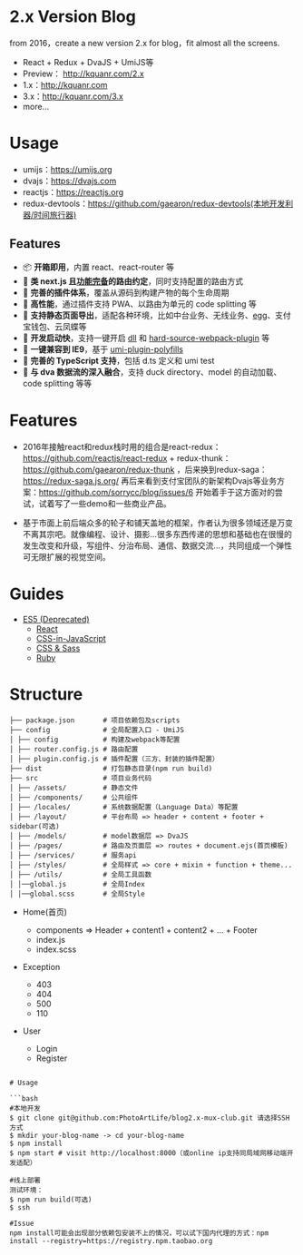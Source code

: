 # 2.x Version Blog
from 2016，create a new version 2.x for blog，fit almost all the screens.
- React + Redux + DvaJS + UmiJS等
- Preview： http://kquanr.com/2.x
- 1.x：http://kquanr.com
- 3.x：http://kquanr.com/3.x
- more...

# Usage
* umijs：https://umijs.org
* dvajs：https://dvajs.com
* reactjs：https://reactjs.org
* redux-devtools：https://github.com/gaearon/redux-devtools(本地开发利器/时间旅行器)

## Features

* 📦 **开箱即用**，内置 react、react-router 等
* 🏈 **类 next.js 且[功能完备](https://umijs.org/guide/router.html)的路由约定**，同时支持配置的路由方式
* 🎉 **完善的插件体系**，覆盖从源码到构建产物的每个生命周期
* 🚀 **高性能**，通过插件支持 PWA、以路由为单元的 code splitting 等
* 💈 **支持静态页面导出**，适配各种环境，比如中台业务、无线业务、[egg](https://github.com/eggjs/egg)、支付宝钱包、云凤蝶等
* 🚄 **开发启动快**，支持一键开启 [dll](https://umijs.org/plugin/umi-plugin-react.html#dll) 和 [hard-source-webpack-plugin](https://umijs.org/plugin/umi-plugin-react.html#hardSource) 等
* 🐠 **一键兼容到 IE9**，基于 [umi-plugin-polyfills](https://umijs.org/plugin/umi-plugin-react.html#polyfills)
* 🍁 **完善的 TypeScript 支持**，包括 d.ts 定义和 umi test
* 🌴 **与 dva 数据流的深入融合**，支持 duck directory、model 的自动加载、code splitting 等等

# Features
* 2016年接触react和redux栈时用的组合是react-redux：https://github.com/reactjs/react-redux + redux-thunk：https://github.com/gaearon/redux-thunk ，后来换到redux-saga：https://redux-saga.js.org/ 再后来看到支付宝团队的新架构Dvajs等业务方案：https://github.com/sorrycc/blog/issues/6 开始着手于这方面对的尝试，试着写了一些demo和一些商业产品。

* 基于市面上前后端众多的轮子和铺天盖地的框架，作者认为很多领域还是万变不离其宗吧。就像编程、设计、摄影...很多东西传递的思想和基础也在很慢的发生改变和升级，写组件、分治布局、通信、数据交流...，共同组成一个弹性可无限扩展的视觉空间。
# Guides
- [ES5 (Deprecated)](https://github.com/airbnb/javascript/tree/es5-deprecated/es5)
  - [React](https://github.com/airbnb/javascript/tree/master/react)
  - [CSS-in-JavaScript](https://github.com/airbnb/javascript/tree/master/css-in-javascript)
  - [CSS & Sass](https://github.com/airbnb/css)
  - [Ruby](https://github.com/airbnb/ruby)

# Structure
```
├── package.json       # 项目依赖包及scripts
├── config             # 全局配置入口 - UmiJS
│ ├── config           # 构建及webpack等配置
│ ├── router.config.js # 路由配置
│ ├── plugin.config.js # 插件配置（三方、封装的插件配置）
├── dist               # 打包静态目录(npm run build)
├── src                # 项目业务代码
│ ├── /assets/         # 静态文件
│ ├── /components/     # 公共组件
│ ├── /locales/        # 系统数据配置（Language Data）等配置
│ ├── /layout/         # 平台布局 => header + content + footer + sidebar(可选)
│ ├── /models/         # model数据层 => DvaJS
│ ├── /pages/          # 路由及页面层 => routes + document.ejs(首页模板)
│ ├── /services/       # 服务api
│ ├── /styles/         # 全局样式 => core + mixin + function + theme...
│ ├── /utils/          # 全局工具函数
│ │──global.js         # 全局Index
│ │──global.scss       # 全局Style
```
- Home(首页)
  - components => Header + content1 + content2 + ... + Footer
  - index.js
  - index.scss

- Exception
  - 403
  - 404
  - 500
  - 110

- User
  - Login
  - Register

```

# Usage

```bash
#本地开发
$ git clone git@github.com:PhotoArtLife/blog2.x-mux-club.git 请选择SSH方式
$ mkdir your-blog-name -> cd your-blog-name 
$ npm install
$ npm start # visit http://localhost:8000（或online ip支持同局域网移动端开发适配）

#线上部署
测试环境：
$ npm run build(可选)
$ ssh 

#Issue
npm install可能会出现部分依赖包安装不上的情况，可以试下国内代理的方式：npm install --registry=https://registry.npm.taobao.org